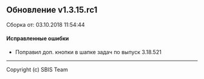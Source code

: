 ## Обновление v1.3.15.rc1

Сборка от: 03.10.2018 11:54:44

#### Исправленные ошибки

* Поправил доп. кнопки в шапке задач по выпуск 3.18.521

---

Copyright (c) SBIS Team